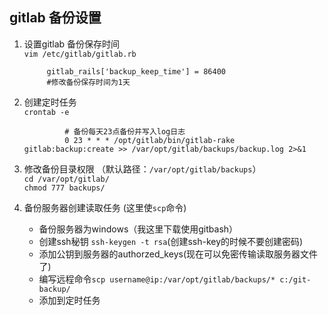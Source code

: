 ## gitlab 备份设置
1. 设置gitlab 备份保存时间   
`vim /etc/gitlab/gitlab.rb`   

            gitlab_rails['backup_keep_time'] = 86400
            #修改备份保存时间为1天

2. 创建定时任务   
    `crontab -e`

                # 备份每天23点备份并写入log日志
                0 23 * * * /opt/gitlab/bin/gitlab-rake gitlab:backup:create >> /var/opt/gitlab/backups/backup.log 2>&1

3. 修改备份目录权限 （默认路径：`/var/opt/gitlab/backups`）   
    `cd /var/opt/gitlab/ `   
    `chmod 777 backups/`    


4. 备份服务器创建读取任务 (这里使`scp`命令)   
    + 备份服务器为windows（我这里下载使用gitbash）
    + 创建ssh秘钥 `ssh-keygen -t rsa`(创建ssh-key的时候不要创建密码)
    + 添加公钥到服务器的authorzed_keys(现在可以免密传输读取服务器文件了)
    + 编写远程命令`scp username@ip:/var/opt/gitlab/backups/* c:/git-backup/`
    + 添加到定时任务 
